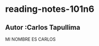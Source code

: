 # reading-notes-101n6

<!--
##   title 2
###   title 3
####   title 4
#####   title 5
######   title 6
-->


## Autor :Carlos Tapullima

MI NOMBRE ES CARLOS 
